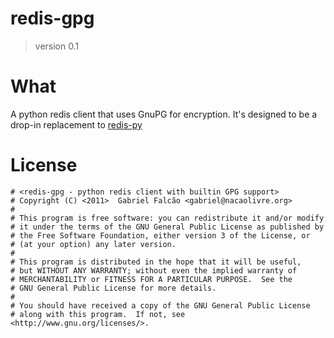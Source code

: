 # redis-gpg
> version 0.1

# What

A python redis client that uses GnuPG for encryption.
It's designed to be a drop-in replacement to [redis-py](https://github.com/andymccurdy/redis-py)

# License

    # <redis-gpg - python redis client with builtin GPG support>
    # Copyright (C) <2011>  Gabriel Falcão <gabriel@nacaolivre.org>
    #
    # This program is free software: you can redistribute it and/or modify
    # it under the terms of the GNU General Public License as published by
    # the Free Software Foundation, either version 3 of the License, or
    # (at your option) any later version.
    #
    # This program is distributed in the hope that it will be useful,
    # but WITHOUT ANY WARRANTY; without even the implied warranty of
    # MERCHANTABILITY or FITNESS FOR A PARTICULAR PURPOSE.  See the
    # GNU General Public License for more details.
    #
    # You should have received a copy of the GNU General Public License
    # along with this program.  If not, see <http://www.gnu.org/licenses/>.
